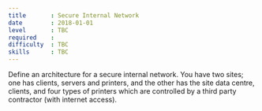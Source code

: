 ```yaml
---
title       : Secure Internal Network
date        : 2018-01-01
level       : TBC
required    :
difficulty  : TBC
skills      : TBC
---
```


Define an architecture for a secure internal network. You have two sites; one has clients, servers and printers, and the other has the site data centre, clients, and four types of printers which are controlled by a third party contractor (with internet access).